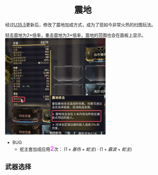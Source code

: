# <center>震地</center>

经过[U35.5](https://forums.warframe.com/topic/1388638-pc-update-355-dante-unbound/)更新后，修改了震地加成方式，成为了现如今非常火热的扫图玩法。

轻击震地为2×倍率，重击震地为3×倍率，震地的范围也会在面板上显示。
<img src="../src/slam-range.png" style="zoom:40% ;margin: 0 auto;">
+ BUG
  + 蛇主套加成应用<span style="color:#f654ff; font-size:20px; font-weight:bold">2</span>次：
$(1+基伤+蛇主) \cdot (1+震波+蛇主)$  

## 武器选择

